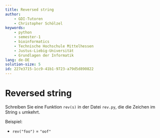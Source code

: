 ```yaml
---
title: Reversed string
author:
    - GDI-Tutoren
    - Christopher Schölzel
keywords:
    - python
    - semester-1
    - bioinformatics
    - Technische Hochschule Mittelhessen
    - Justus-Liebig-Universität
    - Grundlagen der Informatik
lang: de-DE
solution-size: 5
id: 227e3715-1cc9-41b1-9723-a79d5d890822
---
```


# Reversed string

Schreiben Sie eine Funktion `rev(s)` in der Datei `rev.py`, die die Zeichen im String `s` umkehrt.

Beispiel:

* `rev("foo")` = `"oof"`
